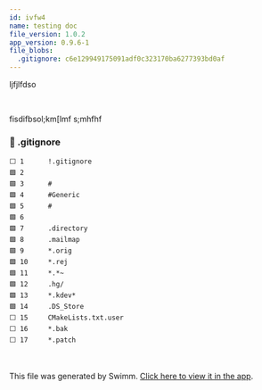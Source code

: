 ```yaml
---
id: ivfw4
name: testing doc
file_version: 1.0.2
app_version: 0.9.6-1
file_blobs:
  .gitignore: c6e129949175091adf0c323170ba6277393bd0af
---
```


ljfjlfdso




<br/>

fisdifbsol;km\[lmf s;mhfhf
<!-- NOTE-swimm-snippet: the lines below link your snippet to Swimm -->
### 📄 .gitignore
```gitignore
⬜ 1      !.gitignore
🟩 2      
🟩 3      #
🟩 4      #Generic
🟩 5      #
🟩 6      
🟩 7      .directory
🟩 8      .mailmap
🟩 9      *.orig
🟩 10     *.rej
🟩 11     *.*~
🟩 12     .hg/
🟩 13     *.kdev*
🟩 14     .DS_Store
⬜ 15     CMakeLists.txt.user
⬜ 16     *.bak
⬜ 17     *.patch
```

<br/>

This file was generated by Swimm. [Click here to view it in the app](http://localhost:5000/repos/Z2l0aHViJTNBJTNBbW9kLXByb2dyZXNzaW9uLXN5c3RlbSUzQSUzQW1hb3pTd2ltbQ==/docs/ivfw4).